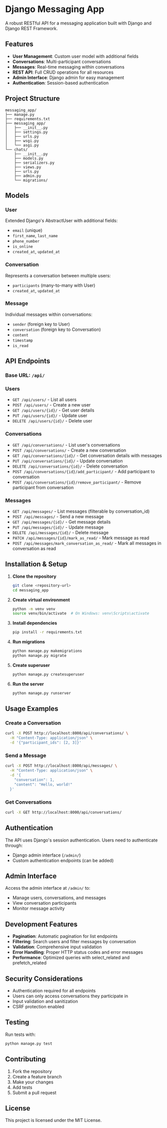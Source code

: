 # Django Messaging App

A robust RESTful API for a messaging application built with Django and Django REST Framework.

## Features

- **User Management**: Custom user model with additional fields
- **Conversations**: Multi-participant conversations
- **Messages**: Real-time messaging within conversations
- **REST API**: Full CRUD operations for all resources
- **Admin Interface**: Django admin for easy management
- **Authentication**: Session-based authentication

## Project Structure

```
messaging_app/
├── manage.py
├── requirements.txt
├── messaging_app/
│   ├── __init__.py
│   ├── settings.py
│   ├── urls.py
│   ├── wsgi.py
│   └── asgi.py
└── chats/
    ├── __init__.py
    ├── models.py
    ├── serializers.py
    ├── views.py
    ├── urls.py
    ├── admin.py
    └── migrations/
```

## Models

### User

Extended Django's AbstractUser with additional fields:

- `email` (unique)
- `first_name`, `last_name`
- `phone_number`
- `is_online`
- `created_at`, `updated_at`

### Conversation

Represents a conversation between multiple users:

- `participants` (many-to-many with User)
- `created_at`, `updated_at`

### Message

Individual messages within conversations:

- `sender` (foreign key to User)
- `conversation` (foreign key to Conversation)
- `content`
- `timestamp`
- `is_read`

## API Endpoints

### Base URL: `/api/`

### Users

- `GET /api/users/` - List all users
- `POST /api/users/` - Create a new user
- `GET /api/users/{id}/` - Get user details
- `PUT /api/users/{id}/` - Update user
- `DELETE /api/users/{id}/` - Delete user

### Conversations

- `GET /api/conversations/` - List user's conversations
- `POST /api/conversations/` - Create a new conversation
- `GET /api/conversations/{id}/` - Get conversation details with messages
- `PUT /api/conversations/{id}/` - Update conversation
- `DELETE /api/conversations/{id}/` - Delete conversation
- `POST /api/conversations/{id}/add_participant/` - Add participant to conversation
- `POST /api/conversations/{id}/remove_participant/` - Remove participant from conversation

### Messages

- `GET /api/messages/` - List messages (filterable by conversation_id)
- `POST /api/messages/` - Send a new message
- `GET /api/messages/{id}/` - Get message details
- `PUT /api/messages/{id}/` - Update message
- `DELETE /api/messages/{id}/` - Delete message
- `PATCH /api/messages/{id}/mark_as_read/` - Mark message as read
- `POST /api/messages/mark_conversation_as_read/` - Mark all messages in conversation as read

## Installation & Setup

1. **Clone the repository**

   ```bash
   git clone <repository-url>
   cd messaging_app
   ```

2. **Create virtual environment**

   ```bash
   python -m venv venv
   source venv/bin/activate  # On Windows: venv\Scripts\activate
   ```

3. **Install dependencies**

   ```bash
   pip install -r requirements.txt
   ```

4. **Run migrations**

   ```bash
   python manage.py makemigrations
   python manage.py migrate
   ```

5. **Create superuser**

   ```bash
   python manage.py createsuperuser
   ```

6. **Run the server**
   ```bash
   python manage.py runserver
   ```

## Usage Examples

### Create a Conversation

```bash
curl -X POST http://localhost:8000/api/conversations/ \
  -H "Content-Type: application/json" \
  -d '{"participant_ids": [2, 3]}'
```

### Send a Message

```bash
curl -X POST http://localhost:8000/api/messages/ \
  -H "Content-Type: application/json" \
  -d '{
    "conversation": 1,
    "content": "Hello, world!"
  }'
```

### Get Conversations

```bash
curl -X GET http://localhost:8000/api/conversations/
```

## Authentication

The API uses Django's session authentication. Users need to authenticate through:

- Django admin interface (`/admin/`)
- Custom authentication endpoints (can be added)

## Admin Interface

Access the admin interface at `/admin/` to:

- Manage users, conversations, and messages
- View conversation participants
- Monitor message activity

## Development Features

- **Pagination**: Automatic pagination for list endpoints
- **Filtering**: Search users and filter messages by conversation
- **Validation**: Comprehensive input validation
- **Error Handling**: Proper HTTP status codes and error messages
- **Performance**: Optimized queries with select_related and prefetch_related

## Security Considerations

- Authentication required for all endpoints
- Users can only access conversations they participate in
- Input validation and sanitization
- CSRF protection enabled

## Testing

Run tests with:

```bash
python manage.py test
```

## Contributing

1. Fork the repository
2. Create a feature branch
3. Make your changes
4. Add tests
5. Submit a pull request

## License

This project is licensed under the MIT License.
